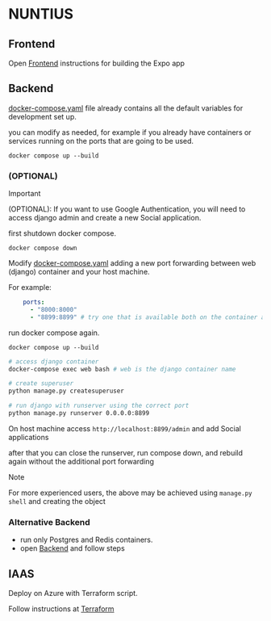 # NUNTIUS

## Frontend

Open [Frontend](frontend/nuntius/README.md) instructions for building the Expo app

## Backend 

[docker-compose.yaml](docker-compose.yaml) file already contains all the default variables for development set up.

you can modify as needed, for example if you already have containers or services running on the ports that are going to be used.

```
docker compose up --build
```

### (OPTIONAL)

> [!IMPORTANT]
> (OPTIONAL): If you want to use Google Authentication, you will need to access django admin and create a new Social application.

first shutdown docker compose.

```
docker compose down
```

Modify [docker-compose.yaml](docker-compose.yaml) adding a new port forwarding between web (django) container and your host machine.

For example:

```yaml
    ports:
      - "8000:8000"
      - "8899:8899" # try one that is available both on the container and on host: <host>:<container>
```

run docker compose again.

```
docker compose up --build
```

```sh
# access django container
docker-compose exec web bash # web is the django container name

# create superuser
python manage.py createsuperuser

# run django with runserver using the correct port
python manage.py runserver 0.0.0.0:8899
```

On host machine access `http://localhost:8899/admin` and add Social applications

after that you can close the runserver, run compose down, and rebuild again without the additional port forwarding

> [!NOTE]
> For more experienced users, the above may be achieved using `manage.py shell` and creating the object

### Alternative Backend

- run only Postgres and Redis containers.
- open [Backend](backend/README.md) and follow steps

## IAAS

Deploy on Azure with Terraform script.

Follow instructions at [Terraform](terraform/AZURE/README.md)
